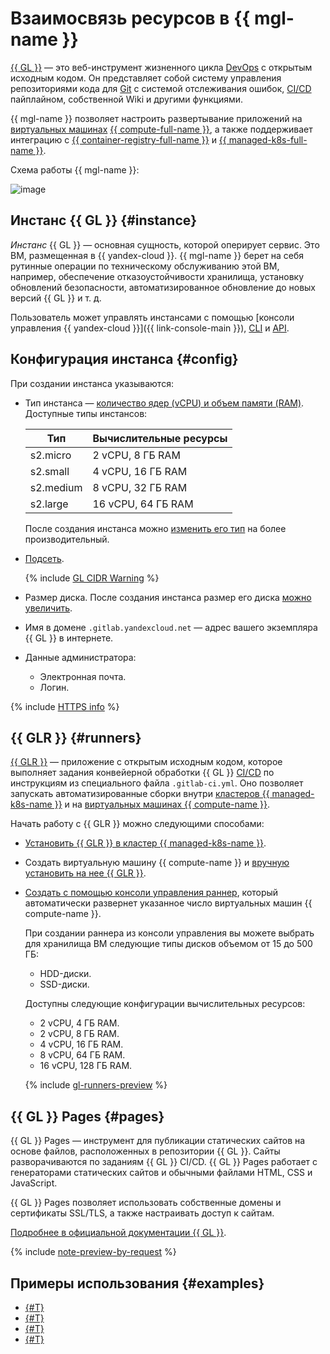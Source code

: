 # Взаимосвязь ресурсов в {{ mgl-name }}

[{{ GL }}](https://about.gitlab.com/) — это веб-инструмент жизненного цикла [DevOps](/blog/posts/2022/03/what-is-devops) с открытым исходным кодом. Он представляет собой систему управления репозиториями кода для [Git](https://git-scm.com/) с системой отслеживания ошибок, [CI/CD](/blog/posts/2022/10/ci-cd) пайплайном, собственной Wiki и другими функциями.

{{ mgl-name }} позволяет настроить развертывание приложений на [виртуальных машинах](../../compute/concepts/vm.md) [{{ compute-full-name }}](../../compute/), а также поддерживает интеграцию с [{{ container-registry-full-name }}](../../container-registry/) и [{{ managed-k8s-full-name }}](../../managed-kubernetes/).

Схема работы {{ mgl-name }}:

![image](../../_assets/managed-gitlab/gitlab_schema_ru.svg)

## Инстанс {{ GL }} {#instance}

_Инстанс_ {{ GL }} — основная сущность, которой оперирует сервис. Это ВМ, размещенная в {{ yandex-cloud }}. {{ mgl-name }} берет на себя рутинные операции по техническому обслуживанию этой ВМ, например, обеспечение отказоустойчивости хранилища, установку обновлений безопасности, автоматизированное обновление до новых версий {{ GL }} и т. д.

Пользователь может управлять инстансами с помощью [консоли управления {{ yandex-cloud }}]({{ link-console-main }}), [CLI](../cli-ref/index.md) и [API](../api-ref/authentication.md).

## Конфигурация инстанса {#config}

При создании инстанса указываются:
* Тип инстанса — [количество ядер (vCPU) и объем памяти (RAM)](../../compute/concepts/vm-platforms.md). Доступные типы инстансов:

  | Тип            | Вычислительные ресурсы |
  |----------------|------------------------|
  | s2.micro       | 2 vCPU, 8 ГБ RAM       |
  | s2.small       | 4 vCPU, 16 ГБ RAM      |
  | s2.medium      | 8 vCPU, 32 ГБ RAM      |
  | s2.large       | 16 vCPU, 64 ГБ RAM     |

  После создания инстанса можно [изменить его тип](../operations/instance/instance-update.md) на более производительный.
* [Подсеть](../../vpc/concepts/network.md#subnet).

  {% include [GL CIDR Warning](../../_includes/managed-gitlab/cidr-note.md) %}

* Размер диска. После создания инстанса размер его диска [можно увеличить](../operations/instance/instance-update.md).
* Имя в домене `.gitlab.yandexcloud.net` — адрес вашего экземпляра {{ GL }} в интернете.
* Данные администратора:
  * Электронная почта.
  * Логин.

{% include [HTTPS info](../../_includes/managed-gitlab/note-https.md) %}

## {{ GLR }} {#runners}

[{{ GLR }}](https://docs.gitlab.com/runner/) — приложение с открытым исходным кодом, которое выполняет задания конвейерной обработки {{ GL }} [CI/CD](/blog/posts/2022/10/ci-cd) по инструкциям из специального файла `.gitlab-ci.yml`. Оно позволяет запускать автоматизированные сборки внутри [кластеров {{ managed-k8s-name }}](../../managed-kubernetes/concepts/index.md#kubernetes-cluster) и на [виртуальных машинах {{ compute-name }}](../../compute/concepts/vm.md).

Начать работу с {{ GLR }} можно следующими способами:

* [Установить {{ GLR }} в кластер {{ managed-k8s-name }}](../../managed-kubernetes/operations/applications/gitlab-runner.md).
* Создать виртуальную машину {{ compute-name }} и [вручную установить на нее {{ GLR }}](../tutorials/install-gitlab-runner.md#install).
* [Создать с помощью консоли управления раннер](../tutorials/install-gitlab-runner.md#create-runner), который автоматически развернет указанное число виртуальных машин {{ compute-name }}.

    При создании раннера из консоли управления вы можете выбрать для хранилища ВМ следующие типы дисков объемом от 15 до 500 ГБ:

    * HDD-диски.
    * SSD-диски.

    Доступны следующие конфигурации вычислительных ресурсов:

    * 2 vCPU, 4 ГБ RAM.
    * 2 vCPU, 8 ГБ RAM.
    * 4 vCPU, 16 ГБ RAM.
    * 8 vCPU, 64 ГБ RAM.
    * 16 vCPU, 128 ГБ RAM.

    {% include [gl-runners-preview](../../_includes/managed-gitlab/gl-runners-preview.md) %}

## {{ GL }} Pages {#pages}

{{ GL }} Pages — инструмент для публикации статических сайтов на основе файлов, расположенных в репозитории {{ GL }}. Сайты разворачиваются по заданиям {{ GL }} CI/CD. {{ GL }} Pages работает с генераторами статических сайтов и обычными файлами HTML, CSS и JavaScript.

{{ GL }} Pages позволяет использовать собственные домены и сертификаты SSL/TLS, а также настраивать доступ к сайтам.

[Подробнее в официальной документации {{ GL }}](https://docs.gitlab.com/user/project/pages/).

{% include [note-preview-by-request](../../_includes/note-preview-by-request.md) %}

## Примеры использования {#examples}

* [{#T}](../tutorials/gitlab-lockbox-integration.md)
* [{#T}](../tutorials/ci-cd-serverless.md)
* [{#T}](../tutorials/install-gitlab-runner.md)
* [{#T}](../tutorials/gitlab-containers.md)

